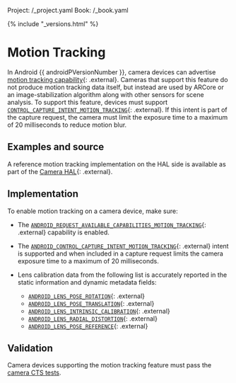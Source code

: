 Project: /_project.yaml
Book: /_book.yaml

{% include "_versions.html" %}

<!--
  Copyright 2018 The Android Open Source Project

  Licensed under the Apache License, Version 2.0 (the "License");
  you may not use this file except in compliance with the License.
  You may obtain a copy of the License at

      http://www.apache.org/licenses/LICENSE-2.0

  Unless required by applicable law or agreed to in writing, software
  distributed under the License is distributed on an "AS IS" BASIS,
  WITHOUT WARRANTIES OR CONDITIONS OF ANY KIND, either express or implied.
  See the License for the specific language governing permissions and
  limitations under the License.
-->

# Motion Tracking

In Android {{ androidPVersionNumber }}, camera devices can advertise
[motion tracking capability](https://developer.android.com/reference/android/hardware/camera2/CameraMetadata#REQUEST_AVAILABLE_CAPABILITIES_MOTION_TRACKING){: .external}.
Cameras that support this feature do not produce motion tracking data itself,
but instead are used by ARCore or an image-stabilization algorithm along with
other sensors for scene analysis. To support this feature, devices must support
[`CONTROL_CAPTURE_INTENT_MOTION_TRACKING`](https://developer.android.com/reference/android/hardware/camera2/CameraMetadata#CONTROL_CAPTURE_INTENT_MOTION_TRACKING){: .external}.
If this intent is part of the capture request, the camera must limit the
exposure time to a maximum of 20 milliseconds to reduce motion blur.

## Examples and source

A reference motion tracking implementation on the HAL side is available as part
of the
[Camera HAL](https://android.googlesource.com/platform/hardware/qcom/camera/+/master/msm8998/QCamera2/HAL3/QCamera3HWI.cpp){: .external}.

## Implementation

To enable motion tracking on a camera device, make sure:

+   The
    [`ANDROID_REQUEST_AVAILABLE_CAPABILITIES_MOTION_TRACKING`](https://android.googlesource.com/platform/hardware/interfaces/+/master/camera/metadata/3.3/types.hal#231){: .external}
    capability is enabled.
+   The
    [`ANDROID_CONTROL_CAPTURE_INTENT_MOTION_TRACKING`](https://android.googlesource.com/platform/hardware/interfaces/+/master/camera/metadata/3.3/types.hal#207){: .external}
    intent is supported and when included in a capture request limits the camera
    exposure time to a maximum of 20 milliseconds.
+   Lens calibration data from the following list is accurately reported in the
    static information and dynamic metadata fields:

    +   [`ANDROID_LENS_POSE_ROTATION`](https://android.googlesource.com/platform/hardware/interfaces/+/master/camera/metadata/3.2/types.hal#747){: .external}  
    +   [`ANDROID_LENS_POSE_TRANSLATION`](https://android.googlesource.com/platform/hardware/interfaces/+/master/camera/metadata/3.2/types.hal#753){: .external}  
    +   [`ANDROID_LENS_INTRINSIC_CALIBRATION`](https://android.googlesource.com/platform/hardware/interfaces/+/master/camera/metadata/3.2/types.hal#773){: .external}  
    +   [`ANDROID_LENS_RADIAL_DISTORTION`](https://android.googlesource.com/platform/hardware/interfaces/+/master/camera/metadata/3.2/types.hal#780){: .external}  
    +   [`ANDROID_LENS_POSE_REFERENCE`](https://android.googlesource.com/platform/hardware/interfaces/+/master/camera/metadata/3.3/types.hal#79){: .external}  

## Validation

Camera devices supporting the motion tracking feature must pass the
[camera CTS tests](/compatibility/cts/camera-hal#cts_tests).
